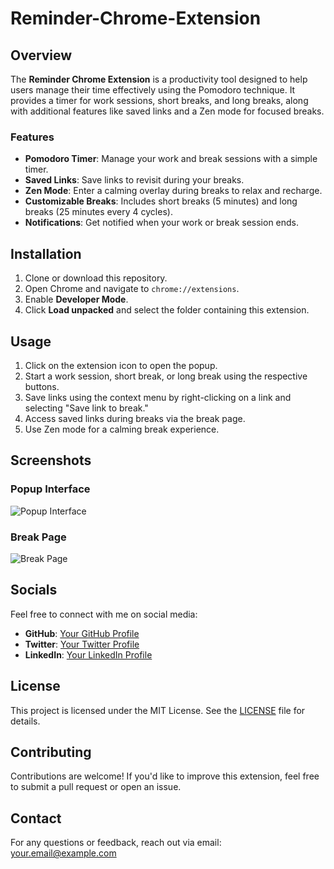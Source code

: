 # Reminder-Chrome-Extension

## Overview
The **Reminder Chrome Extension** is a productivity tool designed to help users manage their time effectively using the Pomodoro technique. It provides a timer for work sessions, short breaks, and long breaks, along with additional features like saved links and a Zen mode for focused breaks.

### Features
- **Pomodoro Timer**: Manage your work and break sessions with a simple timer.
- **Saved Links**: Save links to revisit during your breaks.
- **Zen Mode**: Enter a calming overlay during breaks to relax and recharge.
- **Customizable Breaks**: Includes short breaks (5 minutes) and long breaks (25 minutes every 4 cycles).
- **Notifications**: Get notified when your work or break session ends.

## Installation
1. Clone or download this repository.
2. Open Chrome and navigate to `chrome://extensions`.
3. Enable **Developer Mode**.
4. Click **Load unpacked** and select the folder containing this extension.

## Usage
1. Click on the extension icon to open the popup.
2. Start a work session, short break, or long break using the respective buttons.
3. Save links using the context menu by right-clicking on a link and selecting "Save link to break."
4. Access saved links during breaks via the break page.
5. Use Zen mode for a calming break experience.

## Screenshots
### Popup Interface
![Popup Interface](images/screenshot-popup.png)

### Break Page
![Break Page](images/screenshot-break.png)

## Socials
Feel free to connect with me on social media:
- **GitHub**: [Your GitHub Profile](https://github.com/yourusername)
- **Twitter**: [Your Twitter Profile](https://twitter.com/yourusername)
- **LinkedIn**: [Your LinkedIn Profile](https://linkedin.com/in/yourusername)

## License
This project is licensed under the MIT License. See the [LICENSE](LICENSE) file for details.

## Contributing
Contributions are welcome! If you'd like to improve this extension, feel free to submit a pull request or open an issue.

## Contact
For any questions or feedback, reach out via email: [your.email@example.com](mailto:your.email@example.com)
